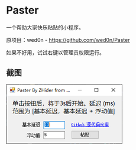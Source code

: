 # Paster

一个帮助大家快乐粘贴的小程序。

原项目：wed0n - <https://github.com/wed0n/Paster>

如果不好用，试试右键以管理员权限运行。

## 截图

![这是图片](Screenshot.png "软件窗口截图")
